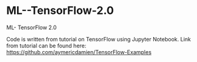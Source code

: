 # ML--TensorFlow-2.0
ML- TensorFlow 2.0

Code is written from tutorial on TensorFlow using Jupyter Notebook. Link from tutorial can be found here: https://github.com/aymericdamien/TensorFlow-Examples 
